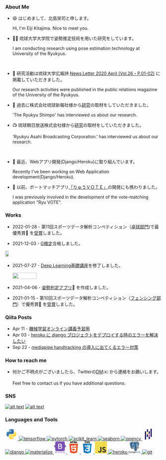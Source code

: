 <!--
**ai-coach-eiji/ai-coach-eiji** is a ✨ _special_ ✨ repository because its `README.md` (this file) appears on your GitHub profile.
-->

### About Me

- 😄 はじめまして、北島栄司と申します。

     Hi, I'm Eiji Kitajima. Nice to meet you.


- 🧑‍🎓 琉球大学大学院で姿勢推定技術を用いた研究をしています。

     I am conducting research using pose estimation technology at University of the Ryukyus.

<br>

- 📙 研究活動は琉球大学広報詩 [News Letter 2020 April (Vol.26・P.01-02)](https://www.u-ryukyu.ac.jp/aboutus/%e7%90%89%e5%a4%a7%e3%81%ae%e5%88%8a%e8%a1%8c%e7%89%a9/news-letter-backnumber/) に掲載していただきました。

     Our research activities were published in the public relations magazine of the University of the Ryukyus.
 

- 📰  過去に株式会社琉球新報社様から[研究](https://ryukyushimpo.jp/news/entry-985832.html)の取材をしていただきました。

     'The Ryukyu Shimpo' has interviewed us about our research.

- 📺  琉球朝日放送株式会社様から[研究](https://www.qab.co.jp/news/20211119144434.html)の取材をしていただきました。

     'Ryukyu Asahi Broadcasting Corporation.' has interviewed us about our research.
 
<br>

- 🔆  最近、Webアプリ開発(Django/Heroku)に取り組んでいます。

     Recently I've been working on Web Application development(Django/Heroku).

- 📰  以前、ボートマッチアプリ[「りゅうＶＯＴＥ」](https://ryukyushimpo.jp/news/entry-1134167.html)の開発にも携わりました。

     I was previously involved in the development of the vote-matching application "Ryu VOTE".


### Works

- 2022-01-28 - 第11回スポーツデータ解析コンペティション（[卓球部門](https://sports.ywebsys.net/news/archives/0018/))で最優秀賞🥇 を[受賞](https://www.okinawatimes.co.jp/articles/-/944079)しました。

- 2021-12-03 - [G検定](https://www.jdla.org/news/20211119001/)合格しました。

[<img src="https://user-images.githubusercontent.com/81530619/144696428-1aa05ee2-541f-4dc8-88ce-4369082259e0.png" width="15%" height="10%">](https://nlp.netlearning.co.jp/ns/portal/openbadge/#/public/assertions/user/eTVnYjJRRENxa2MxN1ZodmtoTmwyZz09)

- 2021-07-27 - [Deep Learning基礎講座](https://deeplearning.jp/lectures/dlb2021/)を修了しました。

  [<img src="https://user-images.githubusercontent.com/81530619/127811236-8e6a0d3d-35bb-4987-9ddd-18299eeade6f.png" width="40%" height="40%">](https://deeplearning.jp/lectures/dlb2021/)

- 2021-04-06 - [姿勢判定アプリ](https://ai-coach-eiji-handstand-v2.herokuapp.com/)🤸 を作成しました。
  
- 2021-01-15 - 第10回スポーツデータ解析コンペティション（[フェンシング部門](https://sports.ywebsys.net/news/archives/0014/)）で優秀賞🥇 を[受賞](https://ryukyushimpo.jp/news/entry-1297836.html)しました。


### Qiita Posts

- Apr 11 - [機械学習オンライン講義予習用](https://qiita.com/soyeiji1220/items/b70fb9d621e04c678fd1)
- Apr 03 - [heroku に django プロジェクトをデプロイする時のエラーを解決したい](https://qiita.com/soyeiji1220/items/651e40a90904e028795d)
- Sep 22 - [mediapipe handtracking の導入に出てくるエラー対策](https://qiita.com/soyeiji1220/items/732d125a35dd26d89036)


### How to reach me

- 何かご不明点がございましたら、Twitterの[DM](https://twitter.com/messages/compose?recipient_id=3926021412)✉️ から連絡をお願いします。

  Feel free to contact us if you have additional questions. 


### SNS
[<img src="https://user-images.githubusercontent.com/81530619/113411481-d468bc80-93f0-11eb-8157-c5b954ac473c.png" alt="alt text" width="5%" height="5%">](https://twitter.com/1220castillo) [<img src="https://user-images.githubusercontent.com/81530619/113412155-83f25e80-93f2-11eb-8542-73e41efef46b.png" alt="alt text" width="5%" height="5%">](https://qiita.com/soyeiji1220)

### Languages and Tools
<p align="left">
     <a href="https://www.python.org" target="_blank" rel="noreferrer">
     <img src="https://raw.githubusercontent.com/devicons/devicon/master/icons/python/python-original.svg" alt="python" width="40" height="40"/>
     </a>
     <a href="https://www.tensorflow.org" target="_blank" rel="noreferrer">
          <img src="https://www.vectorlogo.zone/logos/tensorflow/tensorflow-icon.svg" alt="tensorflow" width="40" height="40"/>
     </a> 
     <a href="https://pytorch.org/" target="_blank" rel="noreferrer">
          <img src="https://www.vectorlogo.zone/logos/pytorch/pytorch-icon.svg" alt="pytorch" width="40" height="40"/>
     </a>
     <a href="https://scikit-learn.org/" target="_blank" rel="noreferrer">
          <img src="https://upload.wikimedia.org/wikipedia/commons/0/05/Scikit_learn_logo_small.svg" alt="scikit_learn" width="40" height="40"/>
     </a>
     <a href="https://seaborn.pydata.org/" target="_blank" rel="noreferrer">
          <img src="https://seaborn.pydata.org/_images/logo-mark-lightbg.svg" alt="seaborn" width="40" height="40"/>
     </a>
     <a href="https://opencv.org/" target="_blank" rel="noreferrer">
          <img src="https://www.vectorlogo.zone/logos/opencv/opencv-icon.svg" alt="opencv" width="40" height="40"/>
     </a>
     <a href="https://pandas.pydata.org/" target="_blank" rel="noreferrer">
          <img src="https://raw.githubusercontent.com/devicons/devicon/2ae2a900d2f041da66e950e4d48052658d850630/icons/pandas/pandas-original.svg" alt="pandas" width="40" height="40"/>
     </a>
     <a href="https://www.djangoproject.com/" target="_blank" rel="noreferrer">
          <img src="https://raw.githubusercontent.com/devicons/devicon/master/icons/django/django.svg" alt="django" width="40" height="40"/>
     </a>
     <a href="https://materializecss.com/" target="_blank" rel="noreferrer"> <img src="https://raw.githubusercontent.com/prplx/svg-logos/5585531d45d294869c4eaab4d7cf2e9c167710a9/svg/materialize.svg" alt="materialize" width="40" height="40"/>
     </a>
     <a href="https://getbootstrap.com" target="_blank" rel="noreferrer">
          <img src="https://raw.githubusercontent.com/devicons/devicon/master/icons/bootstrap/bootstrap-plain-wordmark.svg" alt="bootstrap" width="40" height="40"/>
     </a>
     <a href="https://www.w3.org/html/" target="_blank" rel="noreferrer">
          <img src="https://raw.githubusercontent.com/devicons/devicon/master/icons/html5/html5-original-wordmark.svg" alt="html5" width="40" height="40"/>
     </a>
     <a href="https://www.w3schools.com/css/" target="_blank" rel="noreferrer">
          <img src="https://raw.githubusercontent.com/devicons/devicon/master/icons/css3/css3-original-wordmark.svg" alt="css3" width="40" height="40"/> 
     </a>
     <a href="https://developer.mozilla.org/en-US/docs/Web/JavaScript" target="_blank" rel="noreferrer">
          <img src="https://raw.githubusercontent.com/devicons/devicon/master/icons/javascript/javascript-original.svg" alt="javascript" width="40" height="40"/>
     </a>
     <a href="https://heroku.com" target="_blank" rel="noreferrer">
          <img src="https://www.vectorlogo.zone/logos/heroku/heroku-icon.svg" alt="heroku" width="40" height="40"/>
     </a>
     <a href="https://www.postgresql.org" target="_blank" rel="noreferrer">
          <img src="https://raw.githubusercontent.com/devicons/devicon/master/icons/postgresql/postgresql-original-wordmark.svg" alt="postgresql" width="40" height="40"/>
     </a> 
     <a href="https://git-scm.com/" target="_blank" rel="noreferrer">
          <img src="https://www.vectorlogo.zone/logos/git-scm/git-scm-icon.svg" alt="git" width="40" height="40"/>
     </a>
     
</p>
